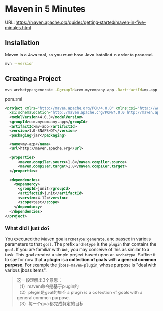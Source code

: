 # Maven in 5 Minutes

URL: https://maven.apache.org/guides/getting-started/maven-in-five-minutes.html

## Installation

Maven is a Java tool, so you must have Java installed in order to proceed.

```bash
mvn --version
```

## Creating a Project

```bash
mvn archetype:generate -DgroupId=com.mycompany.app -DartifactId=my-app -DarchetypeArtifactId=maven-archetype-quickstart -DinteractiveMode=false
```

pom.xml

```xml
<project xmlns="http://maven.apache.org/POM/4.0.0" xmlns:xsi="http://www.w3.org/2001/XMLSchema-instance"
  xsi:schemaLocation="http://maven.apache.org/POM/4.0.0 http://maven.apache.org/maven-v4_0_0.xsd">
  <modelVersion>4.0.0</modelVersion>
  <groupId>com.mycompany.app</groupId>
  <artifactId>my-app</artifactId>
  <version>1.0-SNAPSHOT</version>
  <packaging>jar</packaging>

  <name>my-app</name>
  <url>http://maven.apache.org</url>

  <properties>
      <maven.compiler.source>1.8</maven.compiler.source>
      <maven.compiler.target>1.8</maven.compiler.target>
  </properties>

  <dependencies>
    <dependency>
      <groupId>junit</groupId>
      <artifactId>junit</artifactId>
      <version>4.12</version>
      <scope>test</scope>
    </dependency>
  </dependencies>
</project>

```

### What did I just do?

You executed the Maven goal `archetype:generate`, and passed in various parameters to that `goal`. The prefix `archetype` is the `plugin` that contains the `goal`. If you are familiar with `Ant`, you may conceive of this as similar to a task. This goal created a simple project based upon an `archetype`. Suffice it to say for now that **a plugin** is **a collection of goals** with **a general common purpose**. For example the `jboss-maven-plugin`, whose purpose is "deal with various jboss items".

> 这一段理解出3个意思：  
> （1）maven命令是基于plugin的  
> （2）plugin是goal的集合 a plugin is a collection of goals with a general common purpose.   
> （3）每一个goal都完成特定的目标

